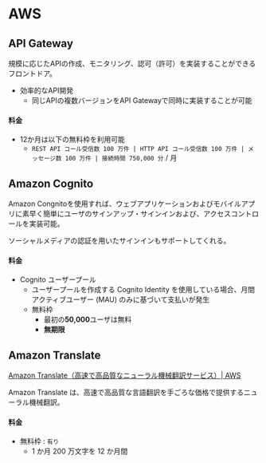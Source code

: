 # AWS



## API Gateway

規模に応じたAPIの作成、モニタリング、認可（許可）を実装することができるフロントドア。

- 効率的なAPI開発
  - 同じAPIの複数バージョンをAPI Gatewayで同時に実装することが可能

#### 料金

- 12か月は以下の無料枠を利用可能
  - `REST API コール受信数 100 万件 | HTTP API コール受信数 100 万件 | メッセージ数 100 万件 | 接続時間 750,000 分` / 月



## Amazon Cognito

Amazon Congnitoを使用すれば、ウェブアプリケーションおよびモバイルアプリに素早く簡単にユーザのサインアップ・サインインおよび、アクセスコントロールを実装可能。

ソーシャルメディアの認証を用いたサインインもサポートしてくれる。

#### 料金

- Cognito ユーザープール
  - ユーザープールを作成する Cognito Identity を使用している場合、月間アクティブユーザー (MAU) のみに基づいて支払いが発生
  - 無料枠
    - 最初の**50,000**ユーザは無料
    - **無期限**



## Amazon Translate

[Amazon Translate（高速で高品質なニューラル機械翻訳サービス）| AWS](https://aws.amazon.com/jp/translate/)

Amazon Translate は、高速で高品質な言語翻訳を手ごろな価格で提供するニューラル機械翻訳。

#### 料金

- 無料枠 : `有り`
  - 1 か月 200 万文字を 12 か月間

